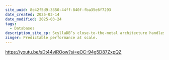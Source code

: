 ```yaml
---
site_uuid: 8e42f5d9-3350-44ff-840f-fba35e6f7293
date_created: 2025-03-14
date_modified: 2025-03-24
tags:
  - Databases
description_site_cp: ScyllaDB’s close-to-the-metal architecture handles millions of ops/sec with predictable single-digit millisecond latencies.
zinger: Predictable performance at scale.
---
```

https://youtu.be/sDt44viROow?si=eOC-94g5D87ZxpQZ